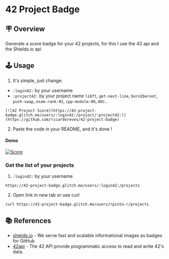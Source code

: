 # 42 Project Badge

## :placard: Overview
Generate a score badge for your 42 projects, for this I use the 42 api and the Shields.io api

## :joystick: Usage

1. It's simple, just change:
- `:login42:` by your username
- `:project42:` by your project name `libft`, `get-next-line`, `born2beroot`, `push-swap`, `exam-rank-02`, `cpp-module-00`, etc..
```
[![42 Project Score](https://42-project-badge.glitch.me/users/:login42:/project/:project42:)](https://github.com/ricardoreves/42-project-badge)
``` 
2. Paste the code in your README, and it's done !
#### Demo
[![Score](https://42-project-badge.glitch.me/users/rpinto-r/project/libft)](https://github.com/ricardoreves/42-project-badge)

### Get the list of your projects
1. `:login42:` by your username
```
https://42-project-badge.glitch.me/users/:login42:/projects
```
2. Open link in new tab or use curl
```
curl https://42-project-badge.glitch.me/users/rpinto-r/projects
```

## :books: References
- [shields.io](https://shields.io/) - We serve fast and scalable informational images as badges for GitHub
- [42api](https://api.intra.42.fr/apidoc) - The 42 API provide programmatic access to read and write 42's data.
